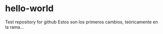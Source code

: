 # hello-world
Test repository for github
Estos son los primeros cambios, teóricamente en la rama...
